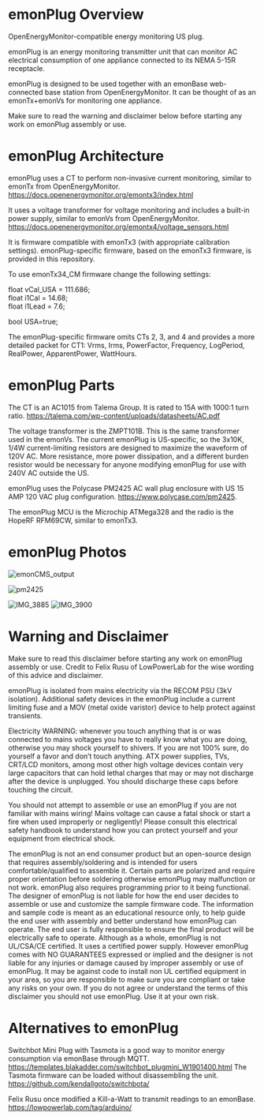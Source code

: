 # emonPlug Overview
OpenEnergyMonitor-compatible energy monitoring US plug. 

emonPlug is an energy monitoring transmitter unit that can monitor AC electrical consumption of one appliance connected to its NEMA 5-15R receptacle. 

emonPlug is designed to be used together with an emonBase web-connected base station from OpenEnergyMonitor. It can be thought of as an emonTx+emonVs for monitoring one appliance.

Make sure to read the warning and disclaimer below before starting any work on emonPlug assembly or use. 

# emonPlug Architecture
emonPlug uses a CT to perform non-invasive current monitoring, similar to emonTx from OpenEnergyMonitor. https://docs.openenergymonitor.org/emontx3/index.html

It uses a voltage transformer for voltage monitoring and includes a built-in power supply, similar to emonVs from OpenEnergyMonitor. https://docs.openenergymonitor.org/emontx4/voltage_sensors.html

It is firmware compatible with emonTx3 (with appropriate calibration settings). emonPlug-specific firmware, based on the emonTx3 firmware, is provided in this repository.

To use emonTx34_CM firmware change the following settings:

float vCal_USA = 111.686;  
float i1Cal = 14.68;                                       
float i1Lead = 7.6;

bool  USA=true;

The emonPlug-specific firmware omits CTs 2, 3, and 4 and provides a more detailed packet for CT1: Vrms, Irms, PowerFactor, Frequency, LogPeriod, RealPower, ApparentPower, WattHours.

# emonPlug Parts
The CT is an AC1015 from Talema Group. It is rated to 15A with 1000:1 turn ratio. https://talema.com/wp-content/uploads/datasheets/AC.pdf

The voltage transformer is the ZMPT101B. This is the same transformer used in the emonVs. The current emonPlug is US-specific, so the 3x10K, 1/4W current-limiting resistors are designed to maximize the waveform of 120V AC. More resistance, more power dissipation, and a different burden resistor would be necessary for anyone modifying emonPlug for use with 240V AC outside the US.

emonPlug uses the Polycase PM2425 AC wall plug enclosure with US 15 AMP 120 VAC plug configuration. https://www.polycase.com/pm2425.

The emonPlug MCU is the Microchip ATMega328 and the radio is the HopeRF RFM69CW, similar to emonTx3.

# emonPlug Photos

![emonCMS_output](https://github.com/brandock/emonPlug/assets/17953028/205c7103-57a2-43d5-aad7-303de3be4c93)


![pm2425](https://github.com/brandock/emonPlug/assets/17953028/2f35ab60-ba14-44eb-bf13-9e893ec02936)

![IMG_3885](https://github.com/brandock/emonPlug/assets/17953028/8c611282-87d1-4add-9055-7dc4890a0534)
![IMG_3900](https://github.com/brandock/emonPlug/assets/17953028/7241f270-b041-430c-9e75-b5aa29b76e3c)

# Warning and Disclaimer
Make sure to read this disclaimer before starting any work on emonPlug assembly or use. Credit to Felix Rusu of LowPowerLab for the wise wording of this advice and disclaimer.

emonPlug is isolated from mains electricity via the RECOM PSU (3kV isolation). Additional safety devices in the emonPlug include a current limiting fuse and a MOV (metal oxide varistor) device to help protect against transients.

Electricity WARNING: whenever you touch anything that is or was connected to mains voltages you have to really know what you are doing, otherwise you may shock yourself to shivers. If you are not 100% sure, do yourself a favor and don’t touch anything. ATX power supplies, TVs, CRT/LCD monitors, among most other high voltage devices contain very large capacitors that can hold lethal charges that may or may not discharge after the device is unplugged. You should discharge these caps before touching the circuit.

You should not attempt to assemble or use an emonPlug if you are not familiar with mains wiring! Mains voltage can cause a fatal shock or start a fire when used improperly or negligently! Please consult this electrical safety handbook to understand how you can protect yourself and your equipment from electrical shock.

The emonPlug is not an end consumer product but an open-source design that requires assembly/soldering and is intended for users comfortable/qualified to assemble it. Certain parts are polarized and require proper orientation before soldering otherwise emonPlug may malfunction or not work.
emonPlug also requires programming prior to it being functional. The designer of emonPlug is not liable for how the end user decides to assemble or use and customize the sample firmware code. The information and sample code is meant as an educational resource only, to help guide the end user with assembly and better understand how emonPlug can operate. The end user is fully responsible to ensure the final product will be electrically safe to operate.
Although as a whole, emonPlug is not UL/CSA/CE certified. It uses a certified power supply. However emonPlug comes with NO GUARANTEES expressed or implied and the designer is not liable for any injuries or damage caused by improper assembly or use of emonPlug. It may be against code to install non UL certified equipment in your area, so you are responsible to make sure you are compliant or take any risks on your own. If you do not agree or understand the terms of this disclaimer you should not use emonPlug. Use it at your own risk.

# Alternatives to emonPlug
Switchbot Mini Plug with Tasmota is a good way to monitor energy consumption via emonBase through MQTT. https://templates.blakadder.com/switchbot_plugmini_W1901400.html
The Tasmota firmware can be loaded without disassembling the unit. https://github.com/kendallgoto/switchbota/

Felix Rusu once modified a Kill-a-Watt to transmit readings to an emonBase. https://lowpowerlab.com/tag/arduino/




